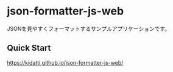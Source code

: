 # json-formatter-js-web

JSONを見やすくフォーマットするサンプルアプリケーションです。

Quick Start
-----

https://kidatti.github.io/json-formatter-js-web/

